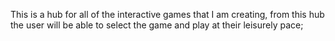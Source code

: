 This is a hub for all of the interactive games that I am creating, from this hub the user will be able to select the game and play at their leisurely pace;
